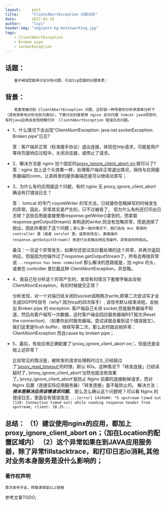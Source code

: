 ```yaml
---
layout:     post
title:      "ClientAbortException 问题分析"
date:       2017-02-18
author:     "luyi"
header-img: "img/post-bg-metalworking.jpg"
tags:
    - ClientAbortException
    - Broken pipe
    - socketException
---
```

## 话题：
        基于WEB层面来讨论分析问题，引出tcp层面的问题本质；
## 背景：
        笔者常被问到 ClientAbortException 问题，正好就一种场景的分析来简单分析下（其他场景地分析也较为类似）。下面讨论的是使用 nginx 反向代理 tomcat java项目时，有时java应用会发现频繁打印  ClientAbortException 错误日志问题。

- 1、什么情况下会出现“ClientAbortException:  java.net.socketException:  Broken pipe”日志?

   答：客户端非正常（标准握手协议）退出连接，体现在http请求，可能是用户等待页面响应过程中，关闭浏览器，或停止了请求。

- 2、解决方法是 nginx 加个固定的[proxy_ignore_client_abort on;](http://nginx.org/en/docs/http/ngx_http_proxy_module.html#proxy_ignore_client_abort)就可以了?
  答：nginx 加上这个头效果一样，处理客户端非正常退出情况，保持与应用服务器端的conn，让其转发的服务器端还是可以继续对其写；

- 3、为什么有的应用报这个问题，有的 nginx 无 proxy_ignore_client_abort 确没有打错误日志？

   答： tomcat 的专门 coyoteWriter 的写方法，已经替你忽略掉写的时候发生的异常。因此，异常其实是产生的，只不过被吞了。
      但为什么有的还打印出日志呢？这些应用是直接使用response.getWriter()拿到的，而拿取 response.getOutputStream() 来构造的writer,则没有忽略异常，而是选择了抛出，因此你看到了这个问题；`那么更一般的情况下，我们会在 mvc 框架的 controller 里（或者 servlet 里，或其他场合），直接操作 response.getOutputStream() 来进行业务输出响应流操作，异常会同样抛出`。

     备注：一旦这个异常发生，如果你还尝试去拦截处理的这个异常，并再次返回响应，但是因为你操作过了response.getOutputStream了，所有会再抛异常说`...response has been commited`! 那么解决的思路就是，加 nginx 的头，或者在 controller 里拦截这种 ClientAbortException，并忽略。


- 4、我自己在分析这个异常产生时，发现有的情况下套接字输出会抛ClientAbortException，有的时候提交正常？

    分析发现，对一个对端已经关闭的socket调用两次write,即第二次尝试写才会生成SIGPIPE信号（why? 因为tcp的四次挥手）, 该信号默认结束进程，会抛出 Broken pipe 的 exception.  客户端自己关闭 socket,但是服务器端不知道，然后向客户端写一次数据，这时客户端会回应服务器端RST报文(Reset the connection), （如果你此时服务器端，尝试读就会看到这个错误报文）。我们这里是flush buffer，继续写第二次，那么此时就会抛异常：ClientAbortException 而且cause by broken pipe；

- 5、最后，有些应用正确配置了'proxy_ignore_client_abort on;'，但是还是会抛上述异常？

   比较常见的情况是，被转发的请求处理耗时过久,已经超过了['proxy_read_timeout'](http://nginx.org/en/docs/http/ngx_http_proxy_module.html#proxy_read_timeout)的时限，默认 60s。这种情况下「转发连接」已经读超时了，’proxy_ignore_client_abort‘当然也就没有效果了。’proxy_ignore_client_abort‘是防止 Nginx 前置的连接断掉请求，而对Nginx 后置（连接实际应用服务器）「转发连接」是不能防止的。 解决方法：***根本是解决应用该慢请求问题***。
         那么怎么确认这个问题呢？可以看 Nginx 的错误日志，里面会有错误信息
`...[error] 14345#0: *5 upstream timed out (110: Connection timed out) while reading response header from upstream, client: 10.15...`

总结：
（1）建议使用nginx的应用，都加上proxy_ignore_client_abort on；（加在Location的配置区域内）
（2）这个异常如果在到JAVA应用服务器，除了异常fillstacktrace，和打印日志io消耗,其他对业务本身服务是没什么影响的；
---

### 著作权声明

`首次发布于此，转载请保留以上链接`

参考文章TODO;
